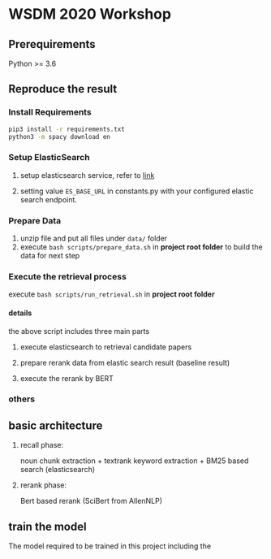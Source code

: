 # WSDM 2020 Workshop

## Prerequirements
Python >= 3.6

## Reproduce the result
### Install Requirements

```bash
pip3 install -r requirements.txt
python3 -m spacy download en

```

### Setup ElasticSearch
1. setup elasticsearch service, refer to [link](https://www.elastic.co/guide/en/elasticsearch/reference/current/setup.html)

2. setting value `ES_BASE_URL` in constants.py with your  configured elastic search endpoint.

### Prepare Data
1. unzip file and put all files under `data/` folder
2. execute `bash scripts/prepare_data.sh` in **project root folder** to build the data for next step

### Execute the retrieval process

execute `bash scripts/run_retrieval.sh` in **project root folder**

#### details
the above script includes three main parts

1. execute elasticsearch to retrieval candidate papers

2. prepare rerank data from elastic search result (baseline result)

3. execute the rerank by BERT

### others


## basic architecture  

1. recall phase:

    noun chunk extraction + textrank keyword extraction + BM25 based search (elasticsearch) 

2. rerank phase:
    
    Bert based rerank (SciBert from AllenNLP)
    
## train the model

The model required to be trained in this project including the